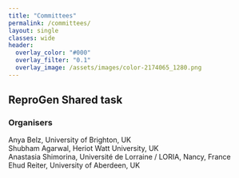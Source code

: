 ```yaml
---
title: "Committees"
permalink: /committees/
layout: single
classes: wide
header:
  overlay_color: "#000"
  overlay_filter: "0.1"
  overlay_image: /assets/images/color-2174065_1280.png
---
```


## ReproGen Shared task 


### Organisers

Anya Belz, University of Brighton, UK\
Shubham Agarwal, Heriot Watt University, UK\
Anastasia Shimorina, Université de Lorraine / LORIA, Nancy, France\
Ehud Reiter, University of Aberdeen, UK
